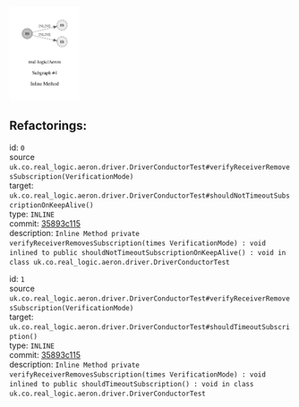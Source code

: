 <img src=subgraph_atomic_4.svg width=25%>

## Refactorings:

id: `0`\
source `uk.co.real_logic.aeron.driver.DriverConductorTest#verifyReceiverRemovesSubscription(VerificationMode)`\
target: `uk.co.real_logic.aeron.driver.DriverConductorTest#shouldNotTimeoutSubscriptionOnKeepAlive()`\
type: `INLINE`\
commit: [35893c115](https://github.com/real-logic/Aeron/commit/35893c115ba23bd62a7036a33390420f074ce660)\
description: `Inline Method private verifyReceiverRemovesSubscription(times VerificationMode) : void inlined to public shouldNotTimeoutSubscriptionOnKeepAlive() : void in class uk.co.real_logic.aeron.driver.DriverConductorTest`

id: `1`\
source `uk.co.real_logic.aeron.driver.DriverConductorTest#verifyReceiverRemovesSubscription(VerificationMode)`\
target: `uk.co.real_logic.aeron.driver.DriverConductorTest#shouldTimeoutSubscription()`\
type: `INLINE`\
commit: [35893c115](https://github.com/real-logic/Aeron/commit/35893c115ba23bd62a7036a33390420f074ce660)\
description: `Inline Method private verifyReceiverRemovesSubscription(times VerificationMode) : void inlined to public shouldTimeoutSubscription() : void in class uk.co.real_logic.aeron.driver.DriverConductorTest`

